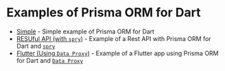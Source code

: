 # Examples of Prisma ORM for Dart

- [Simple](https://github.com/odroe/prisma-dart/tree/main/example/simple) - Simple example of Prisma ORM for Dart
- [RESUful API (with `spry`)](https://github.com/odroe/prisma-dart/tree/main/example/rest_api) - Example of a Rest API with Prisma ORM for Dart and [`spry`](https://spry.fun)
- [Flutter (Using `Data Proxy`)](https://github.com/odroe/prisma-dart/tree/main/example/flutter) - Example of a Flutter app using Prisma ORM for Dart and [`Data Proxy`](https://www.prisma.io/docs/data-platform/data-proxy)